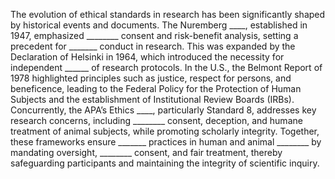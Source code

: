 The evolution of ethical standards in research has been significantly shaped by historical events and documents. The Nuremberg ____, established in 1947, emphasized ________ consent and risk-benefit analysis, setting a precedent for _______ conduct in research. This was expanded by the Declaration of Helsinki in 1964, which introduced the necessity for independent ______ of research protocols. In the U.S., the Belmont Report of 1978 highlighted principles such as justice, respect for persons, and beneficence, leading to the Federal Policy for the Protection of Human Subjects and the establishment of Institutional Review Boards (IRBs). Concurrently, the APA’s Ethics ____, particularly Standard 8, addresses key research concerns, including ________ consent, deception, and humane treatment of animal subjects, while promoting scholarly integrity. Together, these frameworks ensure _______ practices in human and animal ________ by mandating oversight, ________ consent, and fair treatment, thereby safeguarding participants and maintaining the integrity of scientific inquiry.